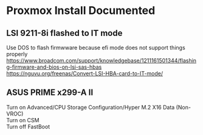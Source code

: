 # Proxmox Install Documented


## LSI 9211-8i flashed to IT mode
Use DOS to flash firmwware because efi mode does not support things properly https://www.broadcom.com/support/knowledgebase/1211161501344/flashing-firmware-and-bios-on-lsi-sas-hbas  
https://nguvu.org/freenas/Convert-LSI-HBA-card-to-IT-mode/  


## ASUS PRIME x299-A II
Turn on Advanced/CPU Storage Configuration/Hyper M.2 X16 Data (Non-VROC)  
Turn on CSM  
Turn off FastBoot  
